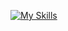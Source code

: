 [![My Skills](https://skillicons.dev/icons?i=js,html,css,c,discord,git,github,gmail,linux,obsidian,react,arduino)](https://skillicons.dev)
